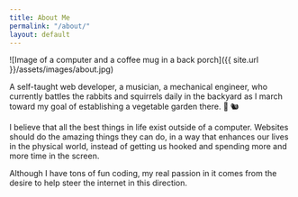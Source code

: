 ```yaml
---
title: About Me
permalink: "/about/"
layout: default
---
```


![Image of a computer and a coffee mug in a back porch]({{ site.url }}/assets/images/about.jpg)

A self-taught web developer, a musician, a mechanical engineer, who currently battles the rabbits and squirrels daily in the backyard as I march toward my goal of establishing a vegetable garden there. 🌱 🐿

I believe that all the best things in life exist outside of a computer. Websites should do the amazing things they can do, in a way that enhances our lives in the physical world, instead of getting us hooked and spending more and more time in the screen.

Although I have tons of fun coding, my real passion in it comes from the desire to help steer the internet in this direction.
